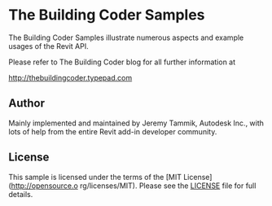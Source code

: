 The Building Coder Samples
==========================

The Building Coder Samples illustrate numerous aspects and example usages of the Revit API.

Please refer to The Building Coder blog for all further information at

http://thebuildingcoder.typepad.com

Author
------

Mainly implemented and maintained by Jeremy Tammik, Autodesk Inc., with lots of help from the entire Revit add-in developer community.


License
-------

This sample is licensed under the terms of the [MIT License](http://opensource.o
rg/licenses/MIT). Please see the [LICENSE](LICENSE) file for full details.